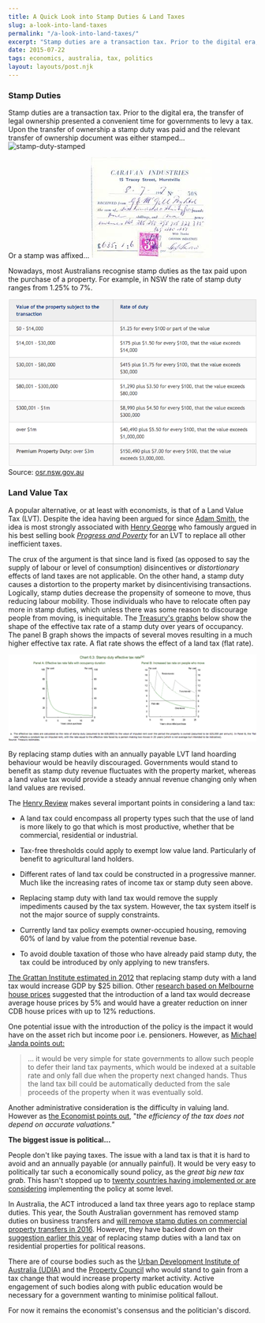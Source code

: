```yaml
---
title: A Quick Look into Stamp Duties & Land Taxes
slug: a-look-into-land-taxes
permalink: "/a-look-into-land-taxes/"
excerpt: "Stamp duties are a transaction tax. Prior to the digital era, the transfer of legal ownership presented a convenient time for governments to levy a tax. Upon the transfer of ownership a stamp duty was paid and the relevant transfer of ownership document was either stamped"
date: 2015-07-22
tags: economics, australia, tax, politics
layout: layouts/post.njk
---
```


### Stamp Duties

Stamp duties are a transaction tax. Prior to the digital era, the transfer of legal ownership presented a convenient time for governments to levy a tax. Upon the transfer of ownership a stamp duty was paid and the relevant transfer of ownership document was either stamped...
![stamp-duty-stamped](https://www.ozrevenues.com/Revenue-Railway-Local-Perfin-Catalogue/nsw-revs/202.jpg)

Or a stamp was affixed...
![stamp-duty-stamp](/content/images/2017/08/stamp-duty-stamp-affixed.jpeg)

Nowadays, most Australians recognise stamp duties as the tax paid upon the purchase of a property. For example, in NSW the rate of stamp duty ranges from 1.25% to 7%.

![nsw-stamp-duty-rates](/content/images/2015/07/Screen-Shot-2015-07-17-at-10-59-47-am.png)Source: [osr.nsw.gov.au](http://www.osr.nsw.gov.au/taxes/transfer-land/about)

### Land Value Tax

A popular alternative, or at least with economists, is that of a Land Value Tax (LVT). Despite the idea having been argued for since [Adam Smith](https://en.wikipedia.org/wiki/Adam_Smith), the idea is most strongly associated with [Henry George](https://en.wikipedia.org/wiki/Henry_George) who famously argued in his best selling book [*Progress and Poverty*](https://en.wikipedia.org/wiki/Progress_and_Poverty) for an LVT to replace all other inefficient taxes.

The crux of the argument is that since land is fixed (as opposed to say the supply of labour or level of consumption) disincentives or *distortionary* effects of land taxes are not applicable. On the other hand, a stamp duty causes a distortion to the property market by disincentivising transactions. Logically, stamp duties decrease the propensity of someone to move, thus reducing labour mobility. Those individuals who have to relocate often pay more in stamp duties, which unless there was some reason to discourage people from moving, is inequitable. The [Treasury's graphs](http://taxreview.treasury.gov.au/content/finalreport.aspx?doc=html/publications/papers/final_report_part_1/chapter_6.htm) below show the shape of the effective tax rate of a stamp duty over years of occupancy. The panel B graph shows the impacts of several moves resulting in a much higher effective tax rate. A flat rate shows the effect of a land tax (flat rate).

![effective-tax-rate-stamp-duty](/content/images/2015/07/Screen-Shot-2015-07-19-at-11-56-38-am.png)

By replacing stamp duties with an annually payable LVT land hoarding behaviour would be heavily discouraged. Governments would stand to benefit as stamp duty revenue fluctuates with the property market, whereas a land value tax would provide a steady annual revenue changing only when land values are revised.

The [Henry Review](http://taxreview.treasury.gov.au/content/finalreport.aspx?doc=html/publications/papers/final_report_part_1/chapter_6.htm) makes several important points in considering a land tax:

- A land tax could encompass all property types such that the use of land is more likely to go that which is most productive, whether that be commercial, residential or industrial.

- Tax-free thresholds could apply to exempt low value land. Particularly of benefit to agricultural land holders.

- Different rates of land tax could be constructed in a progressive manner. Much like the increasing rates of income tax or stamp duty seen above.

- Replacing stamp duty with land tax would remove the supply impediments caused by the tax system. However, the tax system itself is not the major source of supply constraints.

- Currently land tax policy exempts owner-occupied housing, removing 60% of land by value from the potential revenue base.

- To avoid double taxation of those who have already paid stamp duty, the tax could be introduced by only applying to new transfers.

[The Grattan Institute estimated in 2012](https://grattan.edu.au/wp-content/uploads/2014/04/Game_Changers_Web.pdf) that replacing stamp duty with a land tax would increase GDP by $25 billion. Other [research based on Melbourne house prices](http://www.ahuri.edu.au/downloads/publications/EvRevReports/AHURI_Final_Report_No182_The_spatial_and_distributional_impacts_of_the_Henry_Review_recommendations_on_stamp_duty_and_land_tax.pdf) suggested that the introduction of a land tax would decrease average house prices by 5% and would have a greater reduction on inner CDB house prices with up to 12% reductions.

One potential issue with the introduction of the policy is the impact it would have on the asset rich but income poor i.e. pensioners. However, as [Michael Janda points out:](http://www.abc.net.au/news/2013-02-01/janda-stamping-out-inefficient-duties/4496356)

> ... it would be very simple for state governments to allow such people to defer their land tax payments, which would be indexed at a suitable rate and only fall due when the property next changed hands. Thus the land tax bill could be automatically deducted from the sale proceeds of the property when it was eventually sold.

Another administrative consideration is the difficulty in valuing land. However as [the Economist points out](http://www.economist.com/blogs/economist-explains/2014/11/economist-explains-0), "*the efficiency of the tax does not depend on accurate valuations."*

**The biggest issue is political...**

People don't like paying taxes. The issue with a land tax is that it is hard to avoid and an annually payable (or annually painful). It would be very easy to politically tar such a economically sound policy, as the *great big new tax grab*. This hasn't stopped up to [twenty countries having implemented or are considering](http://www.elibrary.imf.org/view/IMF001/20531-9781484369050/20531-9781484369050/20531-9781484369050.xml) implementing the policy at some level.

In Australia, the ACT introduced a land tax three years ago to replace stamp duties. This year, the South Australian government has removed stamp duties on business transfers and [will remove stamp duties on commercial property transfers in 2016](http://www.afr.com/news/sa-budget-2015-stamp-duty-on-commercial-property-to-go-20150618-ghqt4d). However, they have backed down on their [suggestion earlier this year](http://www.abc.net.au/news/2015-02-11/sa-government-releases-discussion-paper-on-tax-system/6085352) of replacing stamp duties with a land tax on residential properties for political reasons.

There are of course bodies such as the [Urban Development Institute of Australia (UDIA)](http://www.udia.com.au/) and the [Property Council](http://www.propertyoz.com.au/) who would stand to gain from a tax change that would increase property market activity. Active engagement of such bodies along with public education would be necessary for a government wanting to minimise political fallout.

For now it remains the economist's consensus and the politician's discord.
